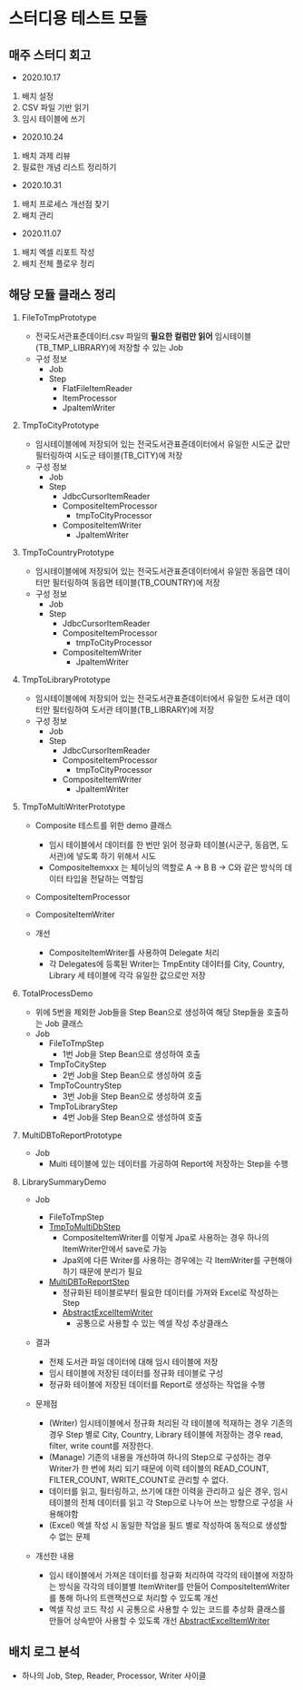 # 스터디용 테스트 모듈

## 매주 스터디 회고
- 2020.10.17

1. 배치 설정
2. CSV 파일 기반 읽기
3. 임시 테이블에 쓰기

- 2020.10.24

1. 배치 과제 리뷰
2. 필료한 개념 리스트 정리하기

- 2020.10.31

1. 배치 프로세스 개선점 찾기
2. 배치 관리

- 2020.11.07

1. 배치 엑셀 리포트 작성
2. 배치 전체 플로우 정리

## 해당 모듈 클래스 정리
1. FileToTmpPrototype
    - 전국도서관표준데이터.csv 파일의 **필요한 컬럼만 읽어** 임시테이블(TB_TMP_LIBRARY)에 저장할 수 있는 Job
    - 구성 정보
        - Job
        - Step
            - FlatFileItemReader
            - ItemProcessor
            - JpaItemWriter

2. TmpToCityPrototype
    - 임시테이블에에 저장되어 있는 전국도서관표쥰데이터에서 유일한 시도군 값만 필터링하여 시도군 테이블(TB_CITY)에 저장
    - 구성 정보
        - Job
        - Step
            - JdbcCursorItemReader
            - CompositeItemProcessor
                - tmpToCityProcessor
            - CompositeItemWriter
                - JpaItemWriter
 
3. TmpToCountryPrototype
    - 임시테이블에에 저장되어 있는 전국도서관표쥰데이터에서 유일한 동읍면 데이터만 필터링하여 동읍면 테이블(TB_COUNTRY)에 저장 
   - 구성 정보
        - Job
        - Step
            - JdbcCursorItemReader
            - CompositeItemProcessor
                - tmpToCityProcessor
            - CompositeItemWriter
                - JpaItemWriter

4. TmpToLibraryPrototype
    - 임시테이블에에 저장되어 있는 전국도서관표쥰데이터에서 유일한 도서관 데이터만 필터링하여 도서관 테이블(TB_LIBRARY)에 저장
    - 구성 정보
        - Job
        - Step
            - JdbcCursorItemReader
            - CompositeItemProcessor
                - tmpToCityProcessor
            - CompositeItemWriter
                - JpaItemWriter

5. TmpToMultiWriterPrototype
    - Composite 테스트를 위한 demo 클래스
        - 임시 테이블에서 데이터를 한 번만 읽어 정규화 테이블(시군구, 동읍면, 도서관)에 넣도록 하기 위해서 시도
        - CompositeItemxxx 는 체이닝의 역할로 A -> B B -> C와 같은 방식의 데이터 타입을 전달하는 역할임

    - CompositeItemProcessor
    - CompositeItemWriter
    
    - 개선
        - CompositeItemWriter를 사용하여 Delegate 처리
        - 각 Delegates에 등록된 Writer는 TmpEntity 데이터를 City, Country, Library 세 테이블에 각각 유일한 값으로만 저장

6. TotalProcessDemo
    - 위에 5번을 제외한 Job들을 Step Bean으로 생성하여 해당 Step들을 호출하는 Job 클래스
    - Job
        - FileToTmpStep
            - 1번 Job을 Step Bean으로 생성하여 호출
        - TmpToCityStep
            - 2번 Job을 Step Bean으로 생성하여 호출
        - TmpToCountryStep
            - 3번 Job을 Step Bean으로 생성하여 호출
        - TmpToLibraryStep
            - 4번 Job을 Step Bean으로 생성하여 호출

7. MultiDBToReportPrototype
    - Job
        - Multi 테이블에 있는 데이터를 가공하여 Report에 저장하는 Step을 수행

8. LibrarySummaryDemo
    - Job
        - FileToTmpStep
        - [TmpToMultiDbStep](/src/main/java/kr/seok/library/step/TmpToMultiDbStep.java)
            - CompositeItemWriter를 이렇게 Jpa로 사용하는 경우 하나의 ItemWriter안에서 save로 가능
            - Jpa외에 다른 Writer를 사용하는 경우에는 각 ItemWriter를 구현해야하기 때문에 분리가 필요
        - [MultiDBToReportStep](/src/main/java/kr/seok/library/step/MultiDBToReportStep.java)
            - 정규화된 테이블로부터 필요한 데이터를 가져와 Excel로 작성하는 Step
            - [AbstractExcelItemWriter](/src/main/java/kr/seok/library/writer/AbstractExcelItemWriter.java)
                - 공통으로 사용할 수 있는 엑셀 작성 추상클래스

    - 결과
        - 전체 도서관 파일 데이터에 대해 임시 테이블에 저장
        - 임시 테이블에 저장된 데이터를 정규화 테이블로 구성
        - 정규화 테이블에 저장된 데이터를 Report로 생성하는 작업을 수행

    - 문제점
        - (Writer) 임시테이블에서 정규화 처리된 각 테이블에 적재하는 경우 기존의 경우 Step 별로 City, Country, Library 테이블에 저장하는 경우 read, filter, write count를 저장한다. 
        - (Manage) 기존의 내용을 개선하여 하나의 Step으로 구성하는 경우 Writer가 한 번에 처리 되기 때문에 이력 테이블의 READ_COUNT, FILTER_COUNT, WRITE_COUNT로 관리할 수 없다.
        - 데이터를 읽고, 필터링하고, 쓰기에 대한 이력을 관리하고 싶은 경우, 임시테이블의 전체 데이터를 읽고 각 Step으로 나누어 쓰는 방향으로 구성을 사용해야함
        - (Excel) 엑셀 작성 시 동일한 작업을 필드 별로 작성하여 동적으로 생성할 수 없는 문제

    - 개선한 내용
        - 임시 테이블에서 가져온 데이터를 정규화 처리하여 각각의 테이블에 저장하는 방식을 각각의 테이블별 ItemWriter를 만들어 CompositeItemWriter를 통해 하나의 트랜잭션으로 처리할 수 있도록 개선
        - 엑셀 작성 코드 작성 시 공통으로 사용할 수 있는 코드를 추상화 클래스를 만들어 상속받아 사용할 수 있도록 개선 [AbstractExcelItemWriter](/src/main/java/kr/seok/library/writer/AbstractExcelItemWriter.java)

## 배치 로그 분석
- 하나의 Job, Step, Reader, Processor, Writer 사이클

